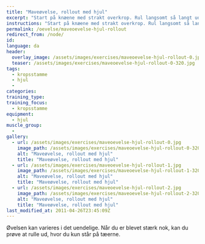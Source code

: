 ```yaml
---
title: "Maveøvelse, rollout med hjul"
excerpt: "Start på knæene med strakt overkrop. Rul langsomt så langt ud du kan og træk derefter hjulet tilbage igen indtil du er oprejst på knæene. Gentag."
instructions: "Start på knæene med strakt overkrop. Rul langsomt så langt ud du kan og træk derefter hjulet tilbage igen indtil du er oprejst på knæene. Gentag."
permalink: /oevelse/maveoevelse-hjul-rollout
redirect_from: /node/
id: 
language: da
header:
  overlay_image: /assets/images/exercises/maveoevelse-hjul-rollout-0.jpg
  teaser: /assets/images/exercises/maveoevelse-hjul-rollout-0-320.jpg
tags:
  - kropsstamme
  - hjul
  - 
categories:
training_type: 
training_focus: 
  - kropsstamme
equipment:
  - hjul
muscle_group:
  - 
gallery:
  - url: /assets/images/exercises/maveoevelse-hjul-rollout-0.jpg
    image_path: /assets/images/exercises/maveoevelse-hjul-rollout-0-320.jpg
    alt: "Maveøvelse, rollout med hjul"
    title: "Maveøvelse, rollout med hjul"
  - url: /assets/images/exercises/maveoevelse-hjul-rollout-1.jpg
    image_path: /assets/images/exercises/maveoevelse-hjul-rollout-1-320.jpg
    alt: "Maveøvelse, rollout med hjul"
    title: "Maveøvelse, rollout med hjul"
  - url: /assets/images/exercises/maveoevelse-hjul-rollout-2.jpg
    image_path: /assets/images/exercises/maveoevelse-hjul-rollout-2-320.jpg
    alt: "Maveøvelse, rollout med hjul"
    title: "Maveøvelse, rollout med hjul"
last_modified_at: 2011-04-26T23:45:09Z
---
```


Øvelsen kan varieres i det uendelige. Når du er blevet stærk nok, kan du prøve at rulle ud, hvor du kun står på tæerne.
